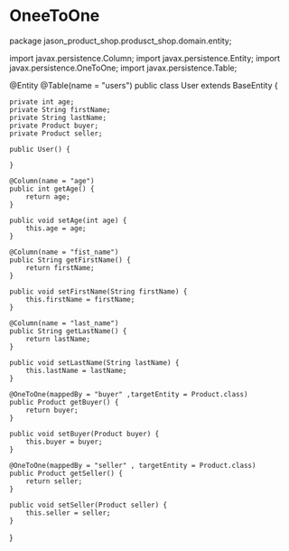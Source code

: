 # OneeToOne

package jason_product_shop.produsct_shop.domain.entity;

import javax.persistence.Column;
import javax.persistence.Entity;
import javax.persistence.OneToOne;
import javax.persistence.Table;

@Entity
@Table(name = "users")
public class User extends BaseEntity {

    private int age;
    private String firstName;
    private String lastName;
    private Product buyer;
    private Product seller;

    public User() {

    }

    @Column(name = "age")
    public int getAge() {
        return age;
    }

    public void setAge(int age) {
        this.age = age;
    }

    @Column(name = "fist_name")
    public String getFirstName() {
        return firstName;
    }

    public void setFirstName(String firstName) {
        this.firstName = firstName;
    }

    @Column(name = "last_name")
    public String getLastName() {
        return lastName;
    }

    public void setLastName(String lastName) {
        this.lastName = lastName;
    }

    @OneToOne(mappedBy = "buyer" ,targetEntity = Product.class)
    public Product getBuyer() {
        return buyer;
    }

    public void setBuyer(Product buyer) {
        this.buyer = buyer;
    }

    @OneToOne(mappedBy = "seller" , targetEntity = Product.class)
    public Product getSeller() {
        return seller;
    }

    public void setSeller(Product seller) {
        this.seller = seller;
    }
}
